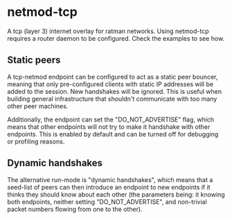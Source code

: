 # netmod-tcp

A tcp (layer 3) internet overlay for ratman networks.  Using
netmod-tcp requires a router daemon to be configured.  Check the
examples to see how.


## Static peers

A tcp-netmod endpoint can be configured to act as a static peer
bouncer, meaning that only pre-configured clients with static IP
addresses will be added to the session.  New handshakes will be
ignored.  This is useful when building general infrastructure that
shouldn't communicate with too many other peer machines.

Additionally, the endpoint can set the "DO_NOT_ADVERTISE" flag, which
means that other endpoints will not try to make it handshake with
other endpoints.  This is enabled by default and can be turned off for
debugging or profiling reasons.


## Dynamic handshakes

The alternative run-mode is "dynamic handshakes", which means that a
seed-list of peers can then introduce an endpoint to new endpoints if
it thinks they should know about each other (the parameters being: it
knowing both endpoints, neither setting "DO_NOT_ADVERTISE", and
non-trivial packet numbers flowing from one to the other).
